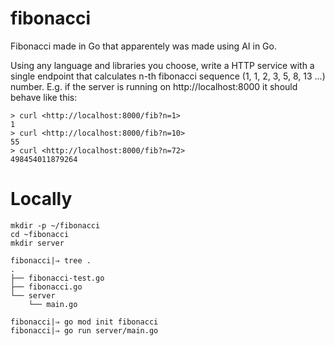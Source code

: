 # fibonacci
Fibonacci made in Go that apparentely was made using AI in Go.

Using any language and libraries you choose, write a HTTP service with a single endpoint
that calculates n-th fibonacci sequence (1, 1, 2, 3, 5, 8, 13 ...) number. E.g. if the server is
running on http://localhost:8000 it should behave like this:

```
> curl <http://localhost:8000/fib?n=1>
1
> curl <http://localhost:8000/fib?n=10>
55
> curl <http://localhost:8000/fib?n=72>
498454011879264
```
# Locally

```
mkdir -p ~/fibonacci
cd ~fibonacci
mkdir server

fibonacci|⇒ tree .
.
├── fibonacci-test.go
├── fibonacci.go
└── server
    └── main.go

fibonacci|⇒ go mod init fibonacci
fibonacci|⇒ go run server/main.go
```



